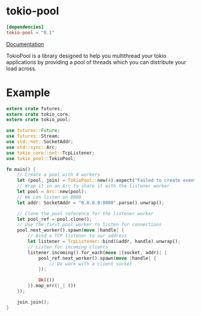 # tokio-pool

```toml
[dependencies]
tokio-pool = "0.1"
```

[Documentation](https://docs.rs/tokio-pool)

TokioPool is a library designed to help you multithread your
tokio applications by providing a pool of threads which you
can distribute your load across.

# Example

```rust
extern crate futures;
extern crate tokio_core;
extern crate tokio_pool;

use futures::Future;
use futures::Stream;
use std::net::SocketAddr;
use std::sync::Arc;
use tokio_core::net::TcpListener;
use tokio_pool::TokioPool;

fn main() {
    // Create a pool with 4 workers
    let (pool, join) = TokioPool::new(4).expect("Failed to create event loop");
    // Wrap it in an Arc to share it with the listener worker
    let pool = Arc::new(pool);
    // We can listen on 8080
    let addr: SocketAddr = "0.0.0.0:8080".parse().unwrap();

    // Clone the pool reference for the listener worker
    let pool_ref = pool.clone();
    // Use the first pool worker to listen for connections
    pool.next_worker().spawn(move |handle| {
        // Bind a TCP listener to our address
        let listener = TcpListener::bind(&addr, handle).unwrap();
        // Listen for incoming clients
        listener.incoming().for_each(move |(socket, addr)| {
            pool_ref.next_worker().spawn(move |handle| {
                // Do work with a client socket
            });

            Ok(())
        }).map_err(|_| ())
    });

    join.join();
}
```
